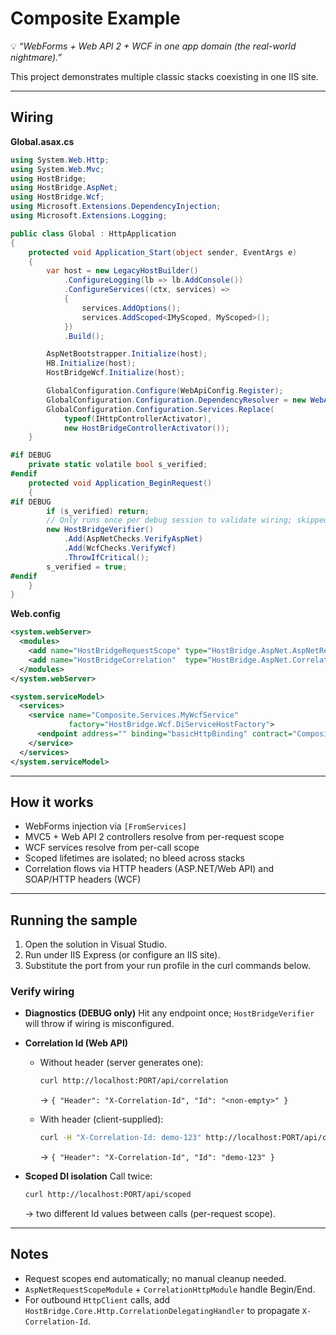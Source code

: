 ﻿[//]: # (./examples/Composite/README.md)

# Composite Example

💡 *“WebForms + Web API 2 + WCF in one app domain (the real-world nightmare).”*

This project demonstrates multiple classic stacks coexisting in one IIS site.

---

## Wiring

**Global.asax.cs**

```csharp
using System.Web.Http;
using System.Web.Mvc;
using HostBridge;
using HostBridge.AspNet;
using HostBridge.Wcf;
using Microsoft.Extensions.DependencyInjection;
using Microsoft.Extensions.Logging;

public class Global : HttpApplication
{
    protected void Application_Start(object sender, EventArgs e)
    {
        var host = new LegacyHostBuilder()
            .ConfigureLogging(lb => lb.AddConsole())
            .ConfigureServices((ctx, services) =>
            {
                services.AddOptions();
                services.AddScoped<IMyScoped, MyScoped>();
            })
            .Build();

        AspNetBootstrapper.Initialize(host);
        HB.Initialize(host);
        HostBridgeWcf.Initialize(host);

        GlobalConfiguration.Configure(WebApiConfig.Register);
        GlobalConfiguration.Configuration.DependencyResolver = new WebApiDependencyResolver();
        GlobalConfiguration.Configuration.Services.Replace(
            typeof(IHttpControllerActivator),
            new HostBridgeControllerActivator());
    }

#if DEBUG
    private static volatile bool s_verified;
#endif
    protected void Application_BeginRequest()
    {
#if DEBUG
        if (s_verified) return;
        // Only runs once per debug session to validate wiring; skipped in Release.
        new HostBridgeVerifier()
            .Add(AspNetChecks.VerifyAspNet)
            .Add(WcfChecks.VerifyWcf)
            .ThrowIfCritical();
        s_verified = true;
#endif
    }
}
```

**Web.config**

```xml
<system.webServer>
  <modules>
    <add name="HostBridgeRequestScope" type="HostBridge.AspNet.AspNetRequestScopeModule" />
    <add name="HostBridgeCorrelation"  type="HostBridge.AspNet.CorrelationHttpModule" />
  </modules>
</system.webServer>

<system.serviceModel>
  <services>
    <service name="Composite.Services.MyWcfService"
             factory="HostBridge.Wcf.DiServiceHostFactory">
      <endpoint address="" binding="basicHttpBinding" contract="Composite.Services.IMyWcfService" />
    </service>
  </services>
</system.serviceModel>
```

---

## How it works

* WebForms injection via `[FromServices]`
* MVC5 + Web API 2 controllers resolve from per-request scope
* WCF services resolve from per-call scope
* Scoped lifetimes are isolated; no bleed across stacks
* Correlation flows via HTTP headers (ASP.NET/Web API) and SOAP/HTTP headers (WCF)

---

## Running the sample

1. Open the solution in Visual Studio.
2. Run under IIS Express (or configure an IIS site).
3. Substitute the port from your run profile in the curl commands below.

### Verify wiring

* **Diagnostics (DEBUG only)**
  Hit any endpoint once; `HostBridgeVerifier` will throw if wiring is misconfigured.

* **Correlation Id (Web API)**

  * Without header (server generates one):

    ```sh
    curl http://localhost:PORT/api/correlation
    ```

    → `{ "Header": "X-Correlation-Id", "Id": "<non-empty>" }`
  * With header (client-supplied):

    ```sh
    curl -H "X-Correlation-Id: demo-123" http://localhost:PORT/api/correlation
    ```

    → `{ "Header": "X-Correlation-Id", "Id": "demo-123" }`

* **Scoped DI isolation**
  Call twice:

  ```sh
  curl http://localhost:PORT/api/scoped
  ```

  → two different Id values between calls (per-request scope).

---

## Notes

* Request scopes end automatically; no manual cleanup needed.
* `AspNetRequestScopeModule` + `CorrelationHttpModule` handle Begin/End.
* For outbound `HttpClient` calls, add `HostBridge.Core.Http.CorrelationDelegatingHandler` to propagate `X-Correlation-Id`.
